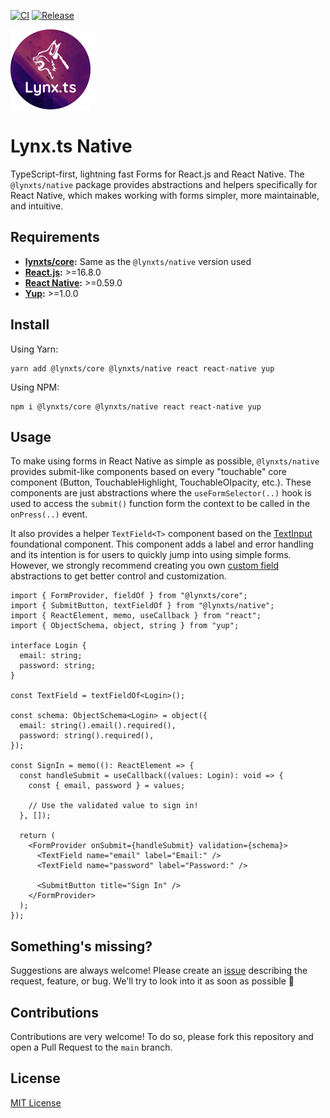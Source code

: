 [![CI](https://github.com/JoseLion/lynxts/actions/workflows/ci.yml/badge.svg)](https://github.com/JoseLion/lynxts/actions/workflows/ci.yml)
[![Release](https://github.com/JoseLion/lynxts/actions/workflows/release.yml/badge.svg)](https://github.com/JoseLion/lynxts/actions/workflows/release.yml)
<!-- [![Pages](https://github.com/JoseLion/lynxts/actions/workflows/pages.yml/badge.svg)](https://github.com/JoseLion/lynxts/actions/workflows/pages.yml)
[![NPM version](https://img.shields.io/npm/v/@JoseLion/lynxts?logo=npm)](https://www.npmjs.com/package/@JoseLion/lynxts)
[![NPM bundle size](https://img.shields.io/bundlephobia/min/@JoseLion/lynxts)](https://www.npmjs.com/package/@JoseLion/lynxts)
[![NPM downloads](https://img.shields.io/npm/dm/@JoseLion/lynxts)](https://www.npmjs.com/package/@JoseLion/lynxts)
[![NPM license](https://img.shields.io/npm/l/@JoseLion/lynxts)](./LICENSE)
[![GitHub Release Date](https://img.shields.io/github/release-date/JoseLion/lynxts)](https://github.com/JoseLion/lynxts/releases)
[![Known Vulnerabilities](https://snyk.io/test/github/JoseLion/lynxts/badge.svg)](https://snyk.io/test/github/JoseLion/lynxts) -->

<img alt="Lynx.ts Logo" src="../../docs/assets/lynxts-logo@512x512.png" width="128">

# Lynx.ts Native

TypeScript-first, lightning fast Forms for React.js and React Native. The `@lynxts/native` package provides abstractions and helpers specifically for React Native, which makes working with forms simpler, more maintainable, and intuitive.

## Requirements

- **[lynxts/core](../core/README.md):** Same as the `@lynxts/native` version used
- **[React.js](https://react.dev/):** >=16.8.0
- **[React Native](https://react.dev/):** >=0.59.0
- **[Yup](https://github.com/jquense/yup):** >=1.0.0

## Install

Using Yarn:
```
yarn add @lynxts/core @lynxts/native react react-native yup
```

Using NPM:
```
npm i @lynxts/core @lynxts/native react react-native yup
```

## Usage

To make using forms in React Native as simple as possible, `@lynxts/native` provides submit-like components based on every "touchable" core component (Button, TouchableHighlight, TouchableOIpacity, etc.). These components are just abstractions where the `useFormSelector(..)` hook is used to access the `submit()` function form the context to be called in the `onPress(..)` event.

It also provides a helper `TextField<T>` component based on the [TextInput](https://reactnative.dev/docs/textinput) foundational component. This component adds a label and error handling and its intention is for users to quickly jump into using simple forms. However, we strongly recommend creating you own [custom field](../core/README.md#custom-fields) abstractions to get better control and customization.

```tsx
import { FormProvider, fieldOf } from "@lynxts/core";
import { SubmitButton, textFieldOf } from "@lynxts/native";
import { ReactElement, memo, useCallback } from "react";
import { ObjectSchema, object, string } from "yup";

interface Login {
  email: string;
  password: string;
}

const TextField = textFieldOf<Login>();

const schema: ObjectSchema<Login> = object({
  email: string().email().required(),
  password: string().required(),
});

const SignIn = memo((): ReactElement => {
  const handleSubmit = useCallback((values: Login): void => {
    const { email, password } = values;

    // Use the validated value to sign in!
  }, []);

  return (
    <FormProvider onSubmit={handleSubmit} validation={schema}>
      <TextField name="email" label="Email:" />
      <TextField name="password" label="Password:" />

      <SubmitButton title="Sign In" />
    </FormProvider>
  );
});
```

## Something's missing?

Suggestions are always welcome! Please create an [issue](https://github.com/JoseLion/lynxts/issues/new) describing the request, feature, or bug. We'll try to look into it as soon as possible 🙂

## Contributions

Contributions are very welcome! To do so, please fork this repository and open a Pull Request to the `main` branch.

## License

[MIT License](./LICENSE)
